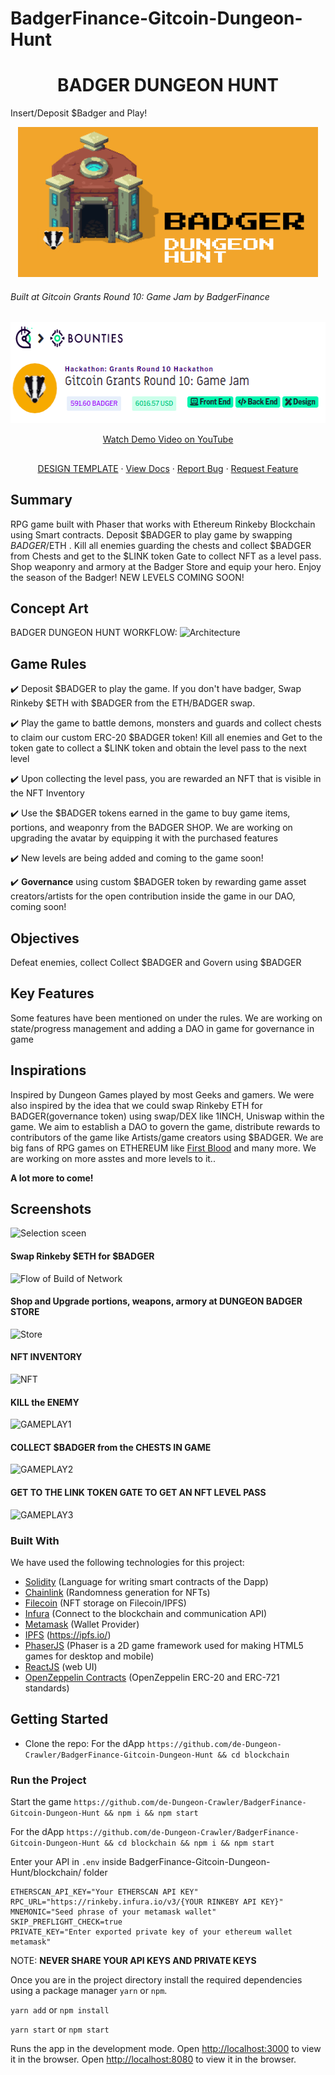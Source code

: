 # BadgerFinance-Gitcoin-Dungeon-Hunt
<h1 align="center">BADGER DUNGEON HUNT</h1>
Insert/Deposit $Badger and Play!

<p align="center">
  <a href="https://github.com/de-Dungeon-Crawler/BadgerFinance-Gitcoin-Dungeon-Hunt">
    <img src="./blockchain/src/assets/FRAME1.png" alt="Logo" width="480" height="240">
  </a>
  <h6>Built at Gitcoin Grants Round 10: Game Jam by BadgerFinance</h6>
  <img src="./blockchain/src/assets/FRAME2.png" alt="Logo" width="570" height="162">
  </p>
  
  <p align="center"><a href="https://www.youtube.com/watch?v=ysYjQYE15cw">Watch Demo Video on YouTube</a></p>

## 

<p align="center">
    <a href="https://docs.google.com/document/d/1A7ynf-cIYR4paPpyPCIEJ8aBifB7pugamHlvU33w2_I/edit?usp=sharing">DESIGN TEMPLATE</a>
    ·
    <a href="https://github.com/de-Dungeon-Crawler/BadgerFinance-Gitcoin-Dungeon-Hunt">View Docs</a>
    ·
    <a href="https://github.com/de-Dungeon-Crawler/BadgerFinance-Gitcoin-Dungeon-Hunt/issues">Report Bug</a>
    ·
    <a href="https://github.com/de-Dungeon-Crawler/BadgerFinance-Gitcoin-Dungeon-Hunt/issues">Request Feature</a>
  </p>

## Summary
RPG game built with Phaser that works with Ethereum Rinkeby Blockchain using Smart contracts. Deposit $BADGER to play game by swapping $BADGER/$ETH . Kill all enemies guarding the chests and collect $BADGER from Chests and get to the $LINK token Gate to collect NFT as a level pass. Shop weaponry and armory at the Badger Store and equip your hero. Enjoy the season of the Badger! NEW LEVELS COMING SOON!

## Concept Art
BADGER DUNGEON HUNT WORKFLOW:
![Architecture](https://github.com/de-Dungeon-Crawler/BadgerFinance-Gitcoin-Dungeon-Hunt/blob/main/blockchain/src/assets/final%20architecture.png)

##  Game Rules

<p> ✔️ Deposit $BADGER to play the game. If you don't have badger, Swap Rinkeby $ETH with $BADGER from the ETH/BADGER swap.</p>
<p> ✔️ Play the game to battle demons, monsters and guards and collect chests to claim our custom ERC-20 $BADGER token! Kill all enemies and Get to the token gate to collect a $LINK token and obtain the level pass to the next level </p>
<p> ✔️ Upon collecting the level pass, you are rewarded an NFT that is visible in the NFT Inventory  </p>
<p> ✔️ Use the $BADGER tokens earned in the game to buy game items, portions, and weaponry from the BADGER SHOP. We are working on upgrading the avatar by equipping it with the purchased features  </p>
<p> ✔️ New levels are being added and coming to the game soon! </p>
<p> ✔️ <b>Governance</b> using custom $BADGER token by rewarding game asset creators/artists for the open contribution inside the game in our DAO, coming soon! </p>

## Objectives 
Defeat enemies, collect Collect $BADGER and Govern using $BADGER

## Key Features
Some features have been mentioned on under the rules. We are working on state/progress management and adding a DAO in game for governance in game

## Inspirations
Inspired by Dungeon Games played by most Geeks and gamers. We were also inspired by the idea that we could swap Rinkeby ETH for BADGER(governance token) using swap/DEX like 1INCH, Uniswap within the game. We aim to establish a DAO to govern the game, distribute rewards to contributors of the game like Artists/game creators using $BADGER.
We are big fans of RPG games on ETHEREUM like [First Blood](https://www.firstblood.io/?utm_source=StateOfTheDApps) and many more. We are working on more asstes and more levels to it..
 
 **A lot more to come!**

## Screenshots

![Selection sceen](https://github.com/de-Dungeon-Crawler/BadgerFinance-Gitcoin-Dungeon-Hunt/blob/main/blockchain/src/assets/gitcoin1.png)
#### Swap Rinkeby $ETH for $BADGER
![Flow of Build of Network](https://github.com/de-Dungeon-Crawler/BadgerFinance-Gitcoin-Dungeon-Hunt/blob/main/blockchain/src/assets/gitcoin2.png)
#### Shop and Upgrade portions, weapons, armory at DUNGEON BADGER STORE 
![Store](https://github.com/de-Dungeon-Crawler/BadgerFinance-Gitcoin-Dungeon-Hunt/blob/main/blockchain/src/assets/gitcoin3.png)
#### NFT INVENTORY
![NFT](https://github.com/de-Dungeon-Crawler/BadgerFinance-Gitcoin-Dungeon-Hunt/blob/main/blockchain/src/assets/gitcoin4.png)
#### KILL the ENEMY
![GAMEPLAY1](https://github.com/de-Dungeon-Crawler/BadgerFinance-Gitcoin-Dungeon-Hunt/blob/main/blockchain/src/assets/gitcoin6.png)
#### COLLECT $BADGER from the CHESTS IN GAME
![GAMEPLAY2](https://github.com/de-Dungeon-Crawler/BadgerFinance-Gitcoin-Dungeon-Hunt/blob/main/blockchain/src/assets/gitcoin8.png)
#### GET TO THE LINK TOKEN GATE TO GET AN NFT LEVEL PASS
![GAMEPLAY3](https://github.com/de-Dungeon-Crawler/BadgerFinance-Gitcoin-Dungeon-Hunt/blob/main/blockchain/src/assets/gitcoin9.png)


### Built With
We have used the following technologies for this project:
* [Solidity](https://docs.soliditylang.org/en/v0.8.3/) (Language for writing smart contracts of the Dapp)
* [Chainlink](https://chain.link/) (Randomness generation for NFTs)
* [Filecoin](https://filecoin.io/) (NFT storage on Filecoin/IPFS)
* [Infura](https://infura.io/) (Connect to the blockchain and communication API)
* [Metamask](https://metamask.io) (Wallet Provider)
* [IPFS](https://orbitdb.org/) (https://ipfs.io/)
* [PhaserJS](https://phaser.io/) (Phaser is a 2D game framework used for making HTML5 games for desktop and mobile)
* [ReactJS](https://reactjs.org/) (web UI)
* [OpenZeppelin Contracts](https://openzeppelin.com/contracts/) (OpenZeppelin ERC-20 and ERC-721 standards)

## Getting Started

* Clone the repo:
For the dApp
`https://github.com/de-Dungeon-Crawler/BadgerFinance-Gitcoin-Dungeon-Hunt && cd blockchain`


### Run the Project

Start the game
`https://github.com/de-Dungeon-Crawler/BadgerFinance-Gitcoin-Dungeon-Hunt && npm i && npm start`

For the dApp
`https://github.com/de-Dungeon-Crawler/BadgerFinance-Gitcoin-Dungeon-Hunt && cd blockchain && npm i && npm start`

 Enter your API in `.env` inside 
BadgerFinance-Gitcoin-Dungeon-Hunt/blockchain/ folder

   ```JS
   ETHERSCAN_API_KEY="Your ETHERSCAN API KEY"
   RPC_URL="https://rinkeby.infura.io/v3/{YOUR RINKEBY API KEY}"
   MNEMONIC="Seed phrase of your metamask wallet"
   SKIP_PREFLIGHT_CHECK=true
   PRIVATE_KEY="Enter exported private key of your ethereum wallet metamask"
   ```
   
   NOTE: **NEVER SHARE YOUR API KEYS AND PRIVATE KEYS**

Once you are in the project directory install the required dependencies using a package manager `yarn` or `npm`.

`yarn add` or `npm install`

`yarn start` or `npm start`

Runs the app in the development mode.
Open [http://localhost:3000](http://localhost:3000) to view it in the browser.
Open [http://localhost:8080](http://localhost:8080) to view it in the browser.











